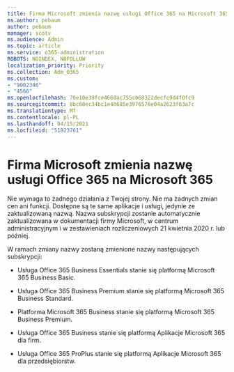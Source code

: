 ```yaml
---
title: Firma Microsoft zmienia nazwę usługi Office 365 na Microsoft 365
ms.author: pebaum
author: pebaum
manager: scotv
ms.audience: Admin
ms.topic: article
ms.service: o365-administration
ROBOTS: NOINDEX, NOFOLLOW
localization_priority: Priority
ms.collection: Adm_O365
ms.custom:
- "9002346"
- "4566"
ms.openlocfilehash: 70e10e39fce4660ac755cb68322decfc9d4f0fc9
ms.sourcegitcommit: 8bc60ec34bc1e40685e3976576e04a2623f63a7c
ms.translationtype: MT
ms.contentlocale: pl-PL
ms.lasthandoff: 04/15/2021
ms.locfileid: "51823761"
---
```

# <a name="microsoft-is-renaming-office-365-to-microsoft-365"></a>Firma Microsoft zmienia nazwę usługi Office 365 na Microsoft 365

Nie wymaga to żadnego działania z Twojej strony. Nie ma żadnych zmian cen ani funkcji. Dostępne są te same aplikacje i usługi, jedynie ze zaktualizowaną nazwą. Nazwa subskrypcji zostanie automatycznie zaktualizowana w dokumentacji firmy Microsoft, w centrum administracyjnym i w zestawieniach rozliczeniowych 21 kwietnia 2020 r. lub później.

W ramach zmiany nazwy zostaną zmienione nazwy następujących subskrypcji:

- Usługa Office 365 Business Essentials stanie się platformą Microsoft 365 Business Basic.

- Usługa Office 365 Business Premium stanie się platformą Microsoft 365 Business Standard.

- Platforma Microsoft 365 Business stanie się platformą Microsoft 365 Business Premium.

- Usługa Office 365 Business stanie się platformą Aplikacje Microsoft 365 dla firm.

- Usługa Office 365 ProPlus stanie się platformą Aplikacje Microsoft 365 dla przedsiębiorstw.
